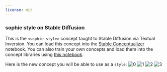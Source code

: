 ```yaml
---
license: mit
---
```

### sophie style on Stable Diffusion
This is the `<sophie-style>` concept taught to Stable Diffusion via Textual Inversion. You can load this concept into the [Stable Conceptualizer](https://colab.research.google.com/github/huggingface/notebooks/blob/main/diffusers/stable_conceptualizer_inference.ipynb) notebook. You can also train your own concepts and load them into the concept libraries using [this notebook](https://colab.research.google.com/github/huggingface/notebooks/blob/main/diffusers/sd_textual_inversion_training.ipynb).

Here is the new concept you will be able to use as a `style`:
![<sophie-style> 0](https://huggingface.co/sd-concepts-library/sophie-style/resolve/main/concept_images/3.jpeg)
![<sophie-style> 1](https://huggingface.co/sd-concepts-library/sophie-style/resolve/main/concept_images/0.jpeg)
![<sophie-style> 2](https://huggingface.co/sd-concepts-library/sophie-style/resolve/main/concept_images/2.jpeg)
![<sophie-style> 3](https://huggingface.co/sd-concepts-library/sophie-style/resolve/main/concept_images/1.jpeg)

